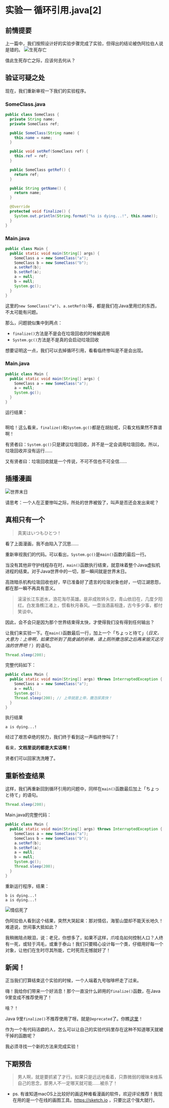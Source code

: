 # 实验一 循环引用.java[2]
## 前情提要
上一篇中，我们按照设计好的实验步骤完成了实验，但得出的结论被伪阿拉伯人说是错的。
![生死存亡](img/exp1/arab-ak47.png "生死存亡")

值此生死存亡之际，应该何去何从？

## 验证可疑之处
现在，我们重新审视一下我们的实验程序。

### SomeClass.java
```java
public class SomeClass {
  private String name;
  private SomeClass ref;

  public SomeClass(String name) {
    this.name = name;
  }

  public void setRef(SomeClass ref) {
    this.ref = ref;
  }

  public SomeClass getRef() {
    return ref;
  }

  public String getName() {
    return name;
  }

  @Override
  protected void finalize() {
    System.out.println(String.format("%s is dying...!", this.name));
  }
}
```

### Main.java
```java
public class Main {
  public static void main(String[] args) {
    SomeClass a = new SomeClass("a");
    SomeClass b = new SomeClass("b");
    a.setRef(b);
    b.setRef(a);
    a = null;
    b = null;
    System.gc();
  }
}
```

这里的`new SomeClass("a")`、`a.setRef(b)`等，都是我们在Java里用烂的东西，不太可能有问题。

那么，问题貌似集中到两点：

- `finalize()`方法是不是会在垃圾回收的时候被调用
- `System.gc()`方法是不是真的会启动垃圾回收

想要证明这一点，我们可以去掉循环引用，看看临终惨叫是不是会出现。

### Main.java
```java
public class Main {
  public static void main(String[] args) {
    SomeClass a = new SomeClass("a");
    a = null;
    System.gc();
  }
}
```

运行结果：

```
```

啊哈！这么看来，`finalize()`和`System.gc()`都是在胡扯呢，只看文档果然不靠谱啊！

有贤者曰：`System.gc()`只是建议垃圾回收，并不是一定会调用垃圾回收。所以，垃圾回收并没有运行……

又有贤者曰：垃圾回收就是一个传说，不可不信也不可全信……

## 插播漫画
![世界末日](img/exp1/doomsday.png "世界末日")

请思考：一个人在正要惨叫之际，所处的世界被毁了，叫声是否还会发出来呢？

## 真相只有一个
> 真実はいつもひとつ！

看了上面漫画，我不由陷入了沉思……

重新审视我们的代码。可以看出，`System.gc()`是`main()`函数的最后一行。

当没有其他非守护线程存在时，`main()`函数执行结束，就意味着整个Java虚拟机进程的结束。对于Java世界中的一切，那一瞬间就是世界末日。

高效暗杀机构垃圾回收也好，早已准备好了遗言的垃圾对象也好，一切江湖恩怨，都在那一瞬不再具有意义。

> 滚滚长江东逝水，浪花淘尽英雄。是非成败转头空，青山依旧在，几度夕阳红。白发渔樵江渚上，惯看秋月春风。一壶浊酒喜相逢，古今多少事，都付笑谈中。

因此，会不会只是因为那个世界结束得太快，才使得我们没有得到任何输出？

让我们来实验一下。在`main()`函数最后一行，加上一个「ちょっと待て」（*日文，大意为：上帝啊，如果您听到了我虔诚的祈祷，请上厕所撒泡尿之后再来毁灭这污浊的世界吧！*）的语句。

```java
Thread.sleep(200);
```

完整代码如下：

```java
public class Main {
  public static void main(String[] args) throws InterruptedException {
    SomeClass a = new SomeClass("a");
    a = null;
    System.gc();
    Thread.sleep(200); // 上帝就是上帝，撒泡尿真快！
  }
}
```

执行结果

```
a is dying...!
```

经过了艰苦卓绝的努力，我们终于看到这一声临终惨叫了！

看来，**文档里说的都是大实话啊！**

贤者们可以回家洗洗睡了。

## 重新检查结果
这样，我们再重新回到循环引用的问题中，同样在`main()`函数最后加上「ちょっと待て」的语句。

```java
Thread.sleep(200);
```

Main.java的完整代码：

```java
public class Main {
  public static void main(String[] args) throws InterruptedException {
    SomeClass a = new SomeClass("a");
    SomeClass b = new SomeClass("b");
    a.setRef(b);
    b.setRef(a);
    a = null;
    b = null;
    System.gc();
    Thread.sleep(200);
  }
}
```

重新运行程序，结果：

```
b is dying...!
a is dying...!
```

![情侣死了](img/exp1/both-die.png "情侣死了")

伪阿拉伯人看到这个结果，突然大哭起来：那对情侣，海誓山盟却不能天长地久！难道说，世间事大抵如此？

我稍微陪点眼泪，说：老兄，你想多了，如果不这样，爪哇岛如何控制人口？人终有一死，或轻于鸿毛，或重于泰山！我们只要精心设计每一个类，仔细用好每一个对象，让他们在生时尽其所能，亡时死而无憾就好了！

## 新闻！
正当我们打算结束这个实验的时候，一个人端着九号咖啡杯走了过来。

嗨！我给你们带来一个好消息！那个一直没什么卵用的`finalize()`函数，在Java 9里变成不推荐使用了！

啥？！

Java 9里`finalize()`不推荐使用了呀。就是`Deprecated`了。你瞧[这里](https://docs.oracle.com/javase/9/docs/api/java/lang/Object.html#finalize--)！

作为一个有代码洁癖的人，怎么可以让自己的实验代码里存在这种不知道哪天就被干掉的函数呢？

我必须寻找一个新的方法来完成实验！

## 下期预告

> 男人啊，就是要抓紧了才行。如果只是远远地看着，只靠微弱的暧昧来维系自己的思念，那男人不一定哪天就可能……被杀了！

- ps. 有谁知道macOS上比较好的画这种难看漫画的软件，欢迎评论推荐！我现在用的是一个在线的画图工具。https://sketch.io ，只要比这个强大就行。

